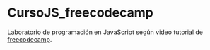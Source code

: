 # CursoJS_freecodecamp

Laboratorio de programación en JavaScript según video tutorial de [freecodecamp](https://www.freecodecamp.org/espanol/).